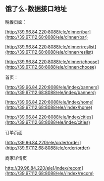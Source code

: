## 饿了么-数据接口地址



晚餐页面：

[http://39.96.84.220:8088/ele/dinner/bar](http://39.97.112.68:8088/ele/dinner/bar)

[http://39.96.84.220:8088/ele/dinner/reslist](http://39.97.112.68:8088/ele/dinner/reslist)

[http://39.96.84.220:8088/ele/dinner/choose](http://39.97.112.68:8088/ele/dinner/choose)



首页：

[http://39.96.84.220:8088/ele/index/banners](http://39.97.112.68:8088/ele/index/banners)

[http://39.96.84.220:8088/ele/index/home](http://39.97.112.68:8088/ele//index/home)

[http://39.96.84.220:8088/ele/index/cities](http://39.97.112.68:8088/ele/index/cities)



订单页面

[http://39.96.84.220/ele/order/order](http://39.97.112.68:8088/ele/order/order)



商家详情页

http://39.96.84.220/ele[/index/recom](http://39.97.112.68:8088/ele//index/recom)



